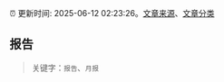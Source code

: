 :alarm_clock: 更新时间: 2025-06-12 02:23:26。[文章来源](/README.md)、[文章分类](/TAGS.md)

## 报告


> 关键字：`报告`、`月报`



